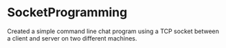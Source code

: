# SocketProgramming
Created a simple command line chat program using a TCP socket between a client and server on two different machines.
